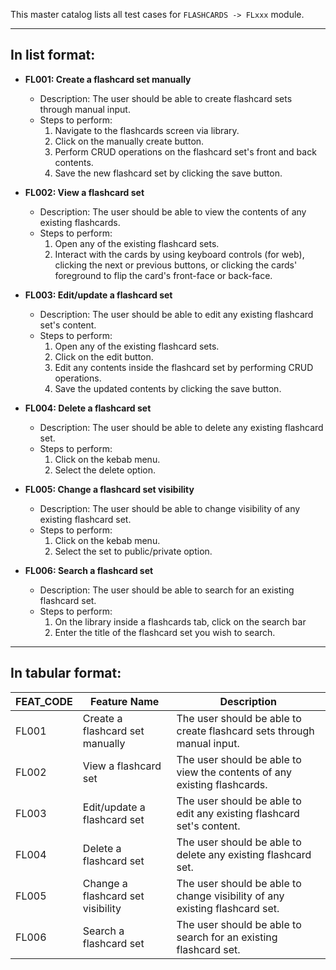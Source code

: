 This master catalog lists all test cases for `FLASHCARDS -> FLxxx` module.

---

## In list format:

- **FL001: Create a flashcard set manually**

  - Description: The user should be able to create flashcard sets through manual input.
  - Steps to perform:
    1. Navigate to the flashcards screen via library.
    2. Click on the manually create button.
    3. Perform CRUD operations on the flashcard set's front and back contents.
    4. Save the new flashcard set by clicking the save button.

- **FL002: View a flashcard set**

  - Description: The user should be able to view the contents of any existing flashcards.
  - Steps to perform:
    1. Open any of the existing flashcard sets.
    2. Interact with the cards by using keyboard controls (for web), clicking the next or previous buttons, or clicking the cards' foreground to flip the card's front-face or back-face.

- **FL003: Edit/update a flashcard set**

  - Description: The user should be able to edit any existing flashcard set's content.
  - Steps to perform:
    1. Open any of the existing flashcard sets.
    2. Click on the edit button.
    3. Edit any contents inside the flashcard set by performing CRUD operations.
    4. Save the updated contents by clicking the save button.

- **FL004: Delete a flashcard set**

  - Description: The user should be able to delete any existing flashcard set.
  - Steps to perform:
    1. Click on the kebab menu.
    2. Select the delete option.

- **FL005: Change a flashcard set visibility**

  - Description: The user should be able to change visibility of any existing flashcard set.
  - Steps to perform:
    1. Click on the kebab menu.
    2. Select the set to public/private option.

- **FL006: Search a flashcard set**

  - Description: The user should be able to search for an existing flashcard set.
  - Steps to perform:
    1. On the library inside a flashcards tab, click on the search bar
    2. Enter the title of the flashcard set you wish to search.

---

## In tabular format:

| FEAT_CODE | Feature Name                      | Description                                                                 |
| --------- | --------------------------------- | --------------------------------------------------------------------------- |
| FL001     | Create a flashcard set manually   | The user should be able to create flashcard sets through manual input.      |
| FL002     | View a flashcard set              | The user should be able to view the contents of any existing flashcards.    |
| FL003     | Edit/update a flashcard set       | The user should be able to edit any existing flashcard set's content.       |
| FL004     | Delete a flashcard set            | The user should be able to delete any existing flashcard set.               |
| FL005     | Change a flashcard set visibility | The user should be able to change visibility of any existing flashcard set. |
| FL006     | Search a flashcard set            | The user should be able to search for an existing flashcard set.            |
